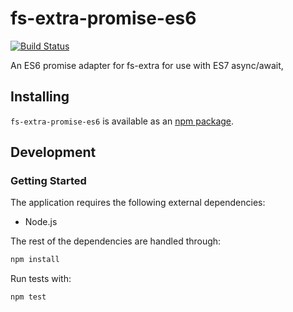 # fs-extra-promise-es6
[![Build Status](https://travis-ci.org/vinsonchuong/fs-extra-promise-es6.svg?branch=master)](https://travis-ci.org/vinsonchuong/fs-extra-promise-es6)

An ES6 promise adapter for fs-extra for use with ES7 async/await,

## Installing
`fs-extra-promise-es6` is available as an
[npm package](https://www.npmjs.com/package/fs-extra-promise-es6).

## Development
### Getting Started
The application requires the following external dependencies:
* Node.js

The rest of the dependencies are handled through:
```bash
npm install
```

Run tests with:
```bash
npm test
```
